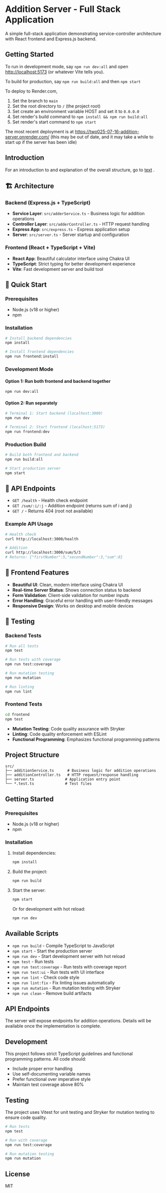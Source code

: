 # Addition Server - Full Stack Application

A simple full-stack application demonstrating service-controller architecture with React frontend and Express.js backend.

## Getting Started

To run in development mode, say `npm run dev:all` and open [http://localhost:5173](http://localhost:5173) (or whatever Vite tells you).

To build for production, say `npm run build:all` and then `npm start`

To deploy to Render.com,
1. Set the branch to `main`
2. Set the root directory to `/` (the project root)
3. Set create an environment variable HOST and set it to `0.0.0.0`
4. Set render's build command to `npm install && npm run build:all`
5. Set render's start command to `npm start`

The most recent deployment is at https://two025-07-16-addition-server.onrender.com/
(this may be out of date, and it may take a while to start up if the server has been idle)

## Introduction

For an introduction to and explanation of the overall structure, go to [text](https://docs.google.com/document/d/1twG6vNyQ5K2-l73YbaDWXGivGXS0AvKObkN_c2AAtjM/edit?pli=1&tab=t.0#heading=h.bk1yda9o0cmi) .

## 🏗️ Architecture

### Backend (Express.js + TypeScript)
- **Service Layer**: `src/adderService.ts` - Business logic for addition operations
- **Controller Layer**: `src/adderController.ts` - HTTP request handling
- **Express App**: `src/express.ts` - Express application setup
- **Server**: `src/server.ts` - Server startup and configuration

### Frontend (React + TypeScript + Vite)
- **React App**: Beautiful calculator interface using Chakra UI
- **TypeScript**: Strict typing for better development experience
- **Vite**: Fast development server and build tool

## 🚀 Quick Start

### Prerequisites
- Node.js (v18 or higher)
- npm

### Installation
```bash
# Install backend dependencies
npm install

# Install frontend dependencies
npm run frontend:install
```

### Development Mode

#### Option 1: Run both frontend and backend together
```bash
npm run dev:all
```

#### Option 2: Run separately
```bash
# Terminal 1: Start backend (localhost:3000)
npm run dev

# Terminal 2: Start frontend (localhost:5173)
npm run frontend:dev
```

### Production Build
```bash
# Build both frontend and backend
npm run build:all

# Start production server
npm start
```

## 📡 API Endpoints

- `GET /health` - Health check endpoint
- `GET /sum/:i/:j` - Addition endpoint (returns sum of i and j)
- `GET /` - Returns 404 (root not available)

### Example API Usage
```bash
# Health check
curl http://localhost:3000/health

# Addition
curl http://localhost:3000/sum/5/3
# Returns: {"firstNumber":5,"secondNumber":3,"sum":8}
```

## 🎨 Frontend Features

- **Beautiful UI**: Clean, modern interface using Chakra UI
- **Real-time Server Status**: Shows connection status to backend
- **Form Validation**: Client-side validation for number inputs
- **Error Handling**: Graceful error handling with user-friendly messages
- **Responsive Design**: Works on desktop and mobile devices

## 🧪 Testing

### Backend Tests
```bash
# Run all tests
npm test

# Run tests with coverage
npm run test:coverage

# Run mutation testing
npm run mutation

# Run linting
npm run lint
```

### Frontend Tests
```bash
cd frontend
npm test
```
- **Mutation Testing**: Code quality assurance with Stryker
- **Linting**: Code quality enforcement with ESLint
- **Functional Programming**: Emphasizes functional programming patterns

## Project Structure

```
src/
├── additionService.ts      # Business logic for addition operations
├── additionController.ts   # HTTP request/response handling
├── server.ts              # Application entry point
└── *.test.ts              # Test files
```

## Getting Started

### Prerequisites

- Node.js (v18 or higher)
- npm

### Installation

1. Install dependencies:
   ```bash
   npm install
   ```

2. Build the project:
   ```bash
   npm run build
   ```

3. Start the server:
   ```bash
   npm start
   ```

   Or for development with hot reload:
   ```bash
   npm run dev
   ```

## Available Scripts

- `npm run build` - Compile TypeScript to JavaScript
- `npm start` - Start the production server
- `npm run dev` - Start development server with hot reload
- `npm test` - Run tests
- `npm run test:coverage` - Run tests with coverage report
- `npm run test:ui` - Run tests with UI interface
- `npm run lint` - Check code style
- `npm run lint:fix` - Fix linting issues automatically
- `npm run mutation` - Run mutation testing with Stryker
- `npm run clean` - Remove build artifacts

## API Endpoints

The server will expose endpoints for addition operations. Details will be available once the implementation is complete.

## Development

This project follows strict TypeScript guidelines and functional programming patterns. All code should:

- Include proper error handling
- Use self-documenting variable names
- Prefer functional over imperative style
- Maintain test coverage above 80%

## Testing

The project uses Vitest for unit testing and Stryker for mutation testing to ensure code quality.

```bash
# Run tests
npm test

# Run with coverage
npm run test:coverage

# Run mutation testing
npm run mutation
```

## License

MIT
